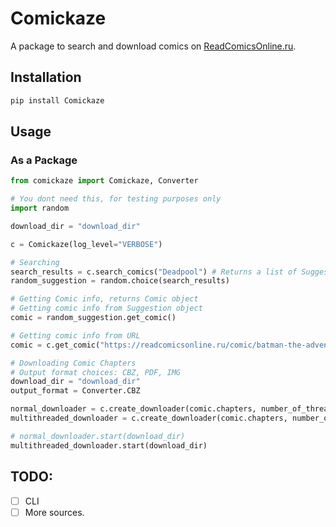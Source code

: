 # Comickaze

A package to search and download comics on [ReadComicsOnline.ru](https://readcomicsonline.ru/).

## Installation

```bash
pip install Comickaze
```

## Usage

### As a Package

```python
from comickaze import Comickaze, Converter

# You dont need this, for testing purposes only
import random

download_dir = "download_dir"

c = Comickaze(log_level="VERBOSE")

# Searching
search_results = c.search_comics("Deadpool") # Returns a list of Suggestion object
random_suggestion = random.choice(search_results)

# Getting Comic info, returns Comic object
# Getting comic info from Suggestion object
comic = random_suggestion.get_comic()

# Getting comic info from URL
comic = c.get_comic("https://readcomicsonline.ru/comic/batman-the-adventures-continue-2020")

# Downloading Comic Chapters
# Output format choices: CBZ, PDF, IMG
download_dir = "download_dir"
output_format = Converter.CBZ

normal_downloader = c.create_downloader(comic.chapters, number_of_threads=1, output_format=output_format)
multithreaded_downloader = c.create_downloader(comic.chapters, number_of_threads=8, output_format=output_format)

# normal_downloader.start(download_dir)
multithreaded_downloader.start(download_dir)
```

## TODO:

- [ ] CLI
- [ ] More sources.
